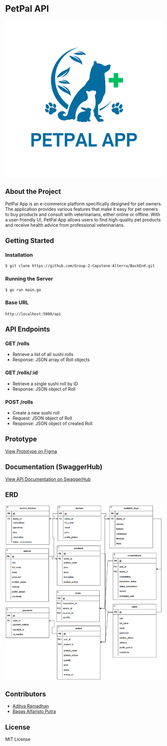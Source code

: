 # **PetPal API**

![PetPal Logo](/docs/petpal.png)

## **About the Project**

PetPal App is an e-commerce platform specifically designed for pet owners. The application provides various features that make it easy for pet owners to buy products and consult with veterinarians, either online or offline. With a user-friendly UI, PetPal App allows users to find high-quality pet products and receive health advice from professional veterinarians.

## **Getting Started**

### Installation

```bash
$ git clone https://github.com/Group-2-Capstone-Alterra/BackEnd.git
```

### Running the Server

```bash
$ go run main.go
```

### Base URL

`http://localhost:5000/api`

## **API Endpoints**

### GET /rolls

- Retrieve a list of all sushi rolls
- Response: JSON array of Roll objects

### GET /rolls/:id

- Retrieve a single sushi roll by ID
- Response: JSON object of Roll

### POST /rolls

- Create a new sushi roll
- Request: JSON object of Roll
- Response: JSON object of created Roll

## **Prototype**

[View Prototype on Figma](https://www.figma.com/design/hVqvSWqgOSIv9V0oWxO9NL/Untitled?node-id=0-1)

## **Documentation (SwaggerHub)**

[View API Documentation on SwaggerHub](https://app.swaggerhub.com/apis-docs/WFHADIT/PETPAL/1.0.0)

## **ERD**

![ERD Diagram](/docs/erd.png)

## **Contributors**

- [Aditya Ramadhan](https://www.linkedin.com/in/adit6/)
- [Bagas Alfaristo Putra](https://www.linkedin.com/in/bagas-alfaristo-putra/)

## **License**

MIT License
